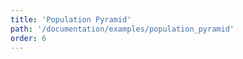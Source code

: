 ```yaml
---
title: 'Population Pyramid'
path: '/documentation/examples/population_pyramid'
order: 6
---
```


<population-pyramid></population-pyramid>
